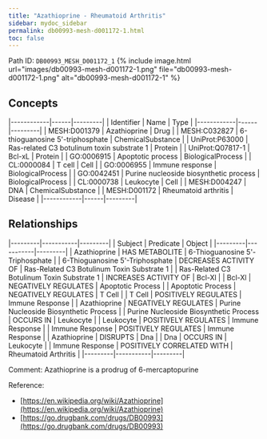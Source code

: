 ```yaml
---
title: "Azathioprine - Rheumatoid Arthritis"
sidebar: mydoc_sidebar
permalink: db00993-mesh-d001172-1.html
toc: false 
---
```



Path ID: `DB00993_MESH_D001172_1`
{% include image.html url="images/db00993-mesh-d001172-1.png" file="db00993-mesh-d001172-1.png" alt="db00993-mesh-d001172-1" %}

## Concepts

|------------|------|---------|
| Identifier | Name | Type    |
|------------|------|---------|
| MESH:D001379 | Azathioprine | Drug |
| MESH:C032827 | 6-thioguanosine 5'-triphosphate | ChemicalSubstance |
| UniProt:P63000 | Ras-related C3 botulinum toxin substrate 1 | Protein |
| UniProt:Q07817-1 | Bcl-xL | Protein |
| GO:0006915 | Apoptotic process | BiologicalProcess |
| CL:0000084 | T cell | Cell |
| GO:0006955 | Immune response | BiologicalProcess |
| GO:0042451 | Purine nucleoside biosynthetic process | BiologicalProcess |
| CL:0000738 | Leukocyte | Cell |
| MESH:D004247 | DNA | ChemicalSubstance |
| MESH:D001172 | Rheumatoid arthritis | Disease |
|------------|------|---------|

## Relationships

|---------|-----------|---------|
| Subject | Predicate | Object  |
|---------|-----------|---------|
| Azathioprine | HAS METABOLITE | 6-Thioguanosine 5'-Triphosphate |
| 6-Thioguanosine 5'-Triphosphate | DECREASES ACTIVITY OF | Ras-Related C3 Botulinum Toxin Substrate 1 |
| Ras-Related C3 Botulinum Toxin Substrate 1 | INCREASES ACTIVITY OF | Bcl-Xl |
| Bcl-Xl | NEGATIVELY REGULATES | Apoptotic Process |
| Apoptotic Process | NEGATIVELY REGULATES | T Cell |
| T Cell | POSITIVELY REGULATES | Immune Response |
| Azathioprine | NEGATIVELY REGULATES | Purine Nucleoside Biosynthetic Process |
| Purine Nucleoside Biosynthetic Process | OCCURS IN | Leukocyte |
| Leukocyte | POSITIVELY REGULATES | Immune Response |
| Immune Response | POSITIVELY REGULATES | Immune Response |
| Azathioprine | DISRUPTS | Dna |
| Dna | OCCURS IN | Leukocyte |
| Immune Response | POSITIVELY CORRELATED WITH | Rheumatoid Arthritis |
|---------|-----------|---------|

Comment: Azathioprine is a prodrug of 6-mercaptopurine

Reference: 
  - [https://en.wikipedia.org/wiki/Azathioprine](https://en.wikipedia.org/wiki/Azathioprine)
  - [https://go.drugbank.com/drugs/DB00993](https://go.drugbank.com/drugs/DB00993)
